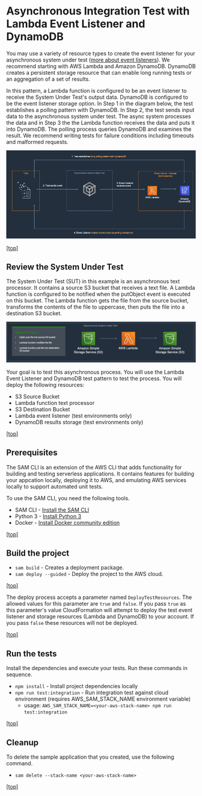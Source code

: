 # Asynchronous Integration Test with Lambda Event Listener and DynamoDB

You may use a variety of resource types to create the event listener for your asynchronous system under test ([more about event listeners](https://github.com/aws-samples/serverless-test-samples/tree/main/typescript-test-samples/async-architectures#create-event-listeners-in-test-environments)). We recommend starting with AWS Lambda and Amazon DynamoDB. DynamoDB creates a persistent storage resource that can enable long running tests or an aggregation of a set of results.

In this pattern, a Lambda function is configured to be an event listener to receive the System Under Test's output data. DynamoDB is configured to be the event listener storage option. In Step 1 in the diagram below, the test establishes a polling pattern with DynamoDB. In Step 2, the test sends input data to the asynchronous system under test. The async system processes the data and in Step 3 the the Lambda function receives the data and puts it into DynamoDB. The polling process queries DynamoDB and examines the result. We recommend writing tests for failure conditions including timeouts and malformed requests.

![AWS Lambda and AmazonDynamoDB](../img/lambda-dynamo.png)

[[top]](#asynchronous-integration-test-with-lambda-event-listener-and-dynamodb)

## Review the System Under Test

The System Under Test (SUT) in this example is an asynchronous text processor. It contains a source S3 bucket that receives a text file. A Lambda function is configured to be notified when the putObject event is executed on this bucket. The Lambda function gets the file from the source bucket, transforms the contents of the file to uppercase, then puts the file into a destination S3 bucket.

![S3 to Lambda to S3](../img/s3-lambda-s3.png)

Your goal is to test this asynchronous process. You will use the Lambda Event Listener and DynamoDB test pattern to test the process. You will deploy the following resources:

-   S3 Source Bucket
-   Lambda function text processor
-   S3 Destination Bucket
-   Lambda event listener (test environments only)
-   DynamoDB results storage (test environments only)

[[top]](#asynchronous-integration-test-with-lambda-event-listener-and-dynamodb)

## Prerequisites

The SAM CLI is an extension of the AWS CLI that adds functionality for building and testing serverless applications. It contains features for building your appcation locally, deploying it to AWS, and emulating AWS services locally to support automated unit tests.

To use the SAM CLI, you need the following tools.

-   SAM CLI - [Install the SAM CLI](https://docs.aws.amazon.com/serverless-application-model/latest/developerguide/serverless-sam-cli-install.html)
-   Python 3 - [Install Python 3](https://www.python.org/downloads/)
-   Docker - [Install Docker community edition](https://hub.docker.com/search/?type=edition&offering=community)

[[top]](#asynchronous-integration-test-with-lambda-event-listener-and-dynamodb)

## Build the project

-   `sam build` - Creates a deployment package.
-   `sam deploy --guided` - Deploy the project to the AWS cloud.

[[top]](#asynchronous-integration-test-with-lambda-event-listener-and-dynamodb)

The deploy process accepts a parameter named `DeployTestResources`. The allowed values for this parameter are `true` and `false`.
If you pass `true` as this parameter's value CloudFormation will attempt to deploy the test event listener and storage resources
(Lambda and DynamoDB) to your account. If you pass `false` these resources will not be deployed.

[[top]](#asynchronous-integration-test-with-lambda-event-listener-and-dynamodb)

## Run the tests

Install the dependencies and execute your tests.
Run these commands in sequence.

-   `npm install` - Install project dependencies locally
-   `npm run test:integration` - Run integration test against cloud environment (requires AWS_SAM_STACK_NAME environment variable)
    -   usage: `AWS_SAM_STACK_NAME=<your-aws-stack-name> npm run test:integration`

[[top]](#asynchronous-integration-test-with-lambda-event-listener-and-dynamodb)

## Cleanup

To delete the sample application that you created, use the following command.

-   `sam delete --stack-name <your-aws-stack-name>`

[[top]](#asynchronous-integration-test-with-lambda-event-listener-and-dynamodb)
